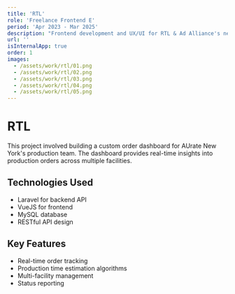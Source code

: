```yaml
---
title: 'RTL'
role: 'Freelance Frontend E'
period: 'Apr 2023 - Mar 2025'
description: "Frontend development and UX/UI for RTL & Ad Alliance's new client portal application. Clients can manage all their advertising solutions in one portal and get insights on their running campaigns. Build using React, NextJS, TypeScript and Tailwind."
url: ''
isInternalApp: true
order: 1
images:
  - /assets/work/rtl/01.png
  - /assets/work/rtl/02.png
  - /assets/work/rtl/03.png
  - /assets/work/rtl/04.png
  - /assets/work/rtl/05.png
---
```


# RTL

This project involved building a custom order dashboard for AUrate New York's production team. The dashboard provides real-time insights into production orders across multiple facilities.

## Technologies Used

- Laravel for backend API
- VueJS for frontend
- MySQL database
- RESTful API design

## Key Features

- Real-time order tracking
- Production time estimation algorithms
- Multi-facility management
- Status reporting
